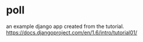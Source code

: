 poll
====

an example django app created from the tutorial. https://docs.djangoproject.com/en/1.6/intro/tutorial01/
